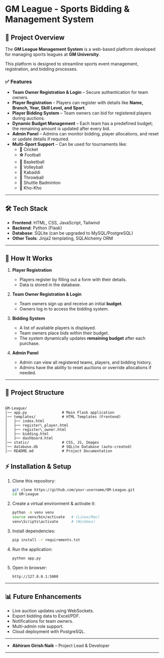 
# GM League - Sports Bidding & Management System

## 📌 Project Overview
The **GM League Management System** is a web-based platform developed for managing sports leagues at **GM University**.  

This platform is designed to streamline sports event management, registration, and bidding processes.  

### ✅ Features
- **Team Owner Registration & Login** – Secure authentication for team owners.  
- **Player Registration** – Players can register with details like **Name, Branch, Year, Skill Level, and Sport**.  
- **Player Bidding System** – Team owners can bid for registered players during auctions.  
- **Dynamic Budget Management** – Each team has a predefined budget; the remaining amount is updated after every bid.  
- **Admin Panel** – Admins can monitor bidding, player allocations, and reset or update details if required.  
- **Multi-Sport Support** – Can be used for tournaments like:  
  - 🏏 Cricket  
  - ⚽ Football  
  - 🏀 Basketball  
  - 🏐 Volleyball  
  - 🤾 Kabaddi  
  - 🤸 Throwball  
  - 🏸 Shuttle Badminton  
  - 🏃 Kho-Kho  

---

## 🛠️ Tech Stack
- **Frontend**: HTML, CSS, JavaScript, Tailwind  
- **Backend**: Python (Flask)  
- **Database**: SQLite (can be upgraded to MySQL/PostgreSQL)  
- **Other Tools**: Jinja2 templating, SQLAlchemy ORM  

---

## 🚀 How It Works
1. **Player Registration**  
   - Players register by filling out a form with their details.  
   - Data is stored in the database.  

2. **Team Owner Registration & Login**  
   - Team owners sign up and receive an initial **budget**.  
   - Owners log in to access the bidding system.  

3. **Bidding System**  
   - A list of available players is displayed.  
   - Team owners place bids within their budget.  
   - The system dynamically updates **remaining budget** after each purchase.  

4. **Admin Panel**  
   - Admin can view all registered teams, players, and bidding history.  
   - Admins have the ability to reset auctions or override allocations if needed.  

---

## 📂 Project Structure
```

GM-League/
│── app.py                # Main Flask application
│── templates/            # HTML Templates (Frontend)
│   ├── index.html
│   ├── register\_player.html
│   ├── register\_owner.html
│   ├── bidding.html
│   ├── dashboard.html
│── static/               # CSS, JS, Images
│── database.db           # SQLite Database (auto-created)
│── README.md             # Project Documentation

````



## ⚡ Installation & Setup
1. Clone this repository:
   ```bash
   git clone https://github.com/your-username/GM-League.git
   cd GM-League


2. Create a virtual environment & activate it:

   ```bash
   python -m venv venv
   source venv/bin/activate   # (Linux/Mac)
   venv\Scripts\activate      # (Windows)
   ```

3. Install dependencies:

   ```bash
   pip install -r requirements.txt
   ```

4. Run the application:

   ```bash
   python app.py
   ```

5. Open in browser:

   ```
   http://127.0.0.1:5000
   ```

---

## 📊 Future Enhancements

* Live auction updates using WebSockets.
* Export bidding data to Excel/PDF.
* Notifications for team owners.
* Multi-admin role support.
* Cloud deployment with PostgreSQL.

---





* **Abhiram Girish Naik** – Project Lead & Developer

---

```
